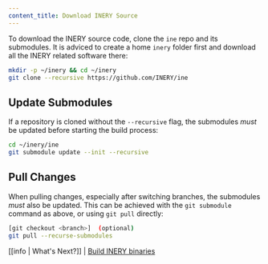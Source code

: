 ```yaml
---
content_title: Download INERY Source
---
```


To download the INERY source code, clone the `ine` repo and its submodules. It is adviced to create a home `inery` folder first and download all the INERY related software there:

```sh
mkdir -p ~/inery && cd ~/inery
git clone --recursive https://github.com/INERY/ine
```

## Update Submodules

If a repository is cloned without the `--recursive` flag, the submodules *must* be updated before starting the build process:

```sh
cd ~/inery/ine
git submodule update --init --recursive
```

## Pull Changes

When pulling changes, especially after switching branches, the submodules *must* also be updated. This can be achieved with the `git submodule` command as above, or using `git pull` directly:

```sh
[git checkout <branch>]  (optional)
git pull --recurse-submodules
```

[[info | What's Next?]]
| [Build INERY binaries](02_build-inery-binaries.md)

